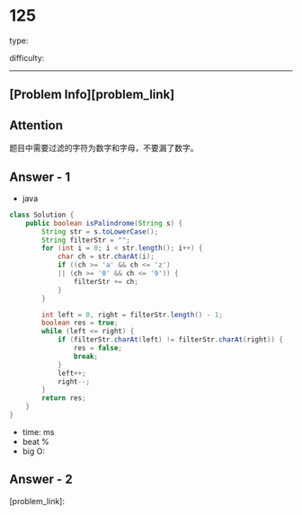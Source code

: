 
# 125
type:

difficulty:

---

## [Problem Info][problem_link]

## Attention
题目中需要过滤的字符为数字和字母，不要漏了数字。

## Answer - 1

- java
```java
class Solution {
    public boolean isPalindrome(String s) {
        String str = s.toLowerCase();
        String filterStr = "";
        for (int i = 0; i < str.length(); i++) {
            char ch = str.charAt(i);
            if ((ch >= 'a' && ch <= 'z')
            || (ch >= '0' && ch <= '9')) {
                filterStr += ch;
            }
        }

        int left = 0, right = filterStr.length() - 1;
        boolean res = true;
        while (left <= right) {
            if (filterStr.charAt(left) != filterStr.charAt(right)) {
                res = false;
                break;
            }
            left++;
            right--;
        }
        return res;
    }
}
```

- time: ms
- beat %
- big O:

## Answer - 2

[problem_link]:

